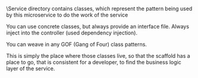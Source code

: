﻿\Service directory contains classes, which represent the pattern being used by this microservice to do the work of the service

You can use concrete classes, but always provide an interface file.   Always inject into the controller (used dependency injection).

You can weave in any GOF (Gang of Four) class patterns.



This is simply the place where those classes live, so that the scaffold has a place to go, that is consistent for a developer, to find
the business logic layer of the service.